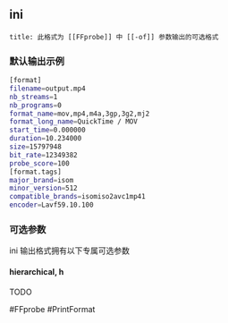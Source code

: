 ## ini
```ad-info
title: 此格式为 [[FFprobe]] 中 [[-of]] 参数输出的可选格式
```

### 默认输出示例
```bash
[format]
filename=output.mp4
nb_streams=1
nb_programs=0
format_name=mov,mp4,m4a,3gp,3g2,mj2
format_long_name=QuickTime / MOV
start_time=0.000000
duration=10.234000
size=15797948
bit_rate=12349382
probe_score=100
[format.tags]
major_brand=isom
minor_version=512
compatible_brands=isomiso2avc1mp41
encoder=Lavf59.10.100
```

### 可选参数
ini 输出格式拥有以下专属可选参数

#### hierarchical, h
TODO

#FFprobe #PrintFormat 